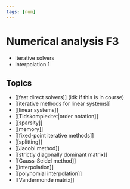 ```yaml
---
tags: [num]
---
```

# Numerical analysis F3
- Iterative solvers
- Interpolation 1

## Topics
- [[fast direct solvers]] (idk if this is in course)
- [[iterative methods for linear systems]]
- [[linear systems]]
- [[Tidskomplexitet|order notation]]
- [[sparsity]]
- [[memory]]
- [[fixed-point iterative methods]]
- [[splitting]]
- [[Jacobi method]]
- [[strictly diagonally dominant matrix]]
- [[Gauss-Seidel method]]
- [[interpolation]]
- [[polynomial interpolation]]
- [[Vandermonde matrix]]
